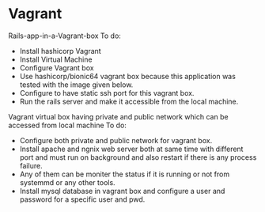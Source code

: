 # Vagrant
Rails-app-in-a-Vagrant-box 
To do:
  - Install hashicorp Vagrant
  - Install Virtual Machine
  - Configure Vagrant box
  - Use hashicorp/bionic64 vagrant box because this application was tested with the image given below.
  - Configure to have static ssh port for this vagrant box.
  - Run the rails server and make it accessible from the local machine.


Vagrant virtual box having private and public network which can be accessed from local machine
To do:
  - Configure both private and public network for vagrant box.
  - Install apache and ngnix web server both at same time with different port and must run on background and also restart if there is any process failure.
  - Any of them can be moniter the status if it is running or not from systemmd or any other tools.
  - Install mysql database in vagrant box and configure a user and password for a specific user and pwd.
